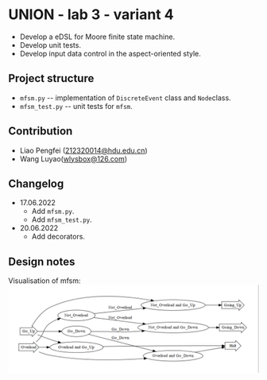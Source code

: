 # UNION - lab 3 - variant 4

- Develop a eDSL for Moore finite state machine.
- Develop unit tests.
- Develop input data control in the aspect-oriented style.

## Project structure

- `mfsm.py` -- implementation of `DiscreteEvent` class and `Node`class.
- `mfsm_test.py` -- unit tests for `mfsm`.

## Contribution

- Liao Pengfei (212320014@hdu.edu.cn)
- Wang Luyao(wlysbox@126.com)

## Changelog

- 17.06.2022
  - Add `mfsm.py`.
  - Add `mfsm_test.py`.
- 20.06.2022
  - Add decorators.

## Design notes
Visualisation of mfsm:
![img.png](img.png)
